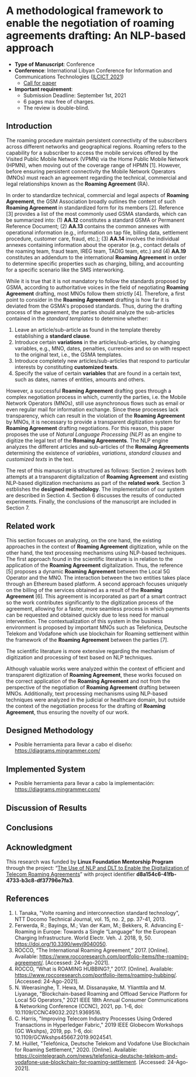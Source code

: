 # A methodological framework to enable the negotiation of roaming agreements drafting: An NLP-based approach
- **Type of Manuscript**: Conference
- **Conference**:  International Libyan Conference for Information and Communications Technologies ([ILCICT 2021](https://ilcict.lit.ly/en/))
    - [Call for paper](https://lit.ly/doc/ilcict2021_v2_en_pages.pdf)
- **Important requirement**:
    - Submission Deadline: September 1st, 2021
    - 6 pages max free of charges.
    - The review is double-blind.

## Introduction

The roaming procedure maintain persistent connectivity of the subscribers across different networks and geographical regions. Roaming refers to the capability for a subscriber to access the mobile services offered by the Visited Public Mobile Network (VPMN) via the Home Public Mobile Network (HPMN), when moving out of the coverage range of HPMN [1]. However, before ensuring persistent connectivity the Mobile Network Operators (MNOs) must reach an agreement regarding the technical, commercial and legal relationships known as the **Roaming Agreement** (RA).

In order to standardize technical, commercial and legal aspects of **Roaming Agreement**, the GSM Association broadly outlines the content of such **Roaming Agreement** in standardized form for its members [2]. Reference [3] provides a list of the most commonly used GSMA standards, which can be summarized into: (1) **AA.12** constitutes a standard GSMA or Permanent Reference Document; (2) **AA.13** contains the common annexes with operational information (e.g., information on tap file, billing data, settlement procedure, customer care, fraud, etc.); (3) **AA.14** involves the individual annexes containing information about the operator (e.g., contact details of the roaming team, fraud team, IREG team, TADIG team, etc.) and (4) **AA.19** constitutes an addendum to the international **Roaming Agreement** in order to determine specific properties such as charging, billing, and accounting for a specific scenario like the SMS interworking.

While it is true that it is not mandatory to follow the standards proposed by GSMA, according to authoritative voices in the field of negotiating **Roaming Agreement** drafting, most MNOs follow them strictly [4]. Therefore, a first point to consider in the **Roaming Agreement** drafting is how far it is deviated from the GSMA's proposed standards. Thus, during the drafting process of the agreement, the parties should analyze the sub-articles contained in the *standard templates* to determine whether:

1. Leave an article/sub-article as found in the template thereby establishing a **standard clause**.
2. Introduce certain **variations** in the articles/sub-articles, by changing variables, e.g., MNO, dates, penalties, currencies and so on with respect to the original text, i.e., the GSMA templates.
3. Introduce completely new articles/sub-articles that respond to particular interests by constituting **customized texts**.
4. Specify the value of certain **variables** that are found in a certain text, such as dates, names of entities, amounts and others.

However, a successful **Roaming Agreement** drafting goes through a complex negotiation process in which, currently the parties, i.e. the Mobile Network Operators (MNOs), still use asynchronous flows such as email or even regular mail for information exchange. Since these processes lack transparency, which can result in the violation of the **Roaming Agreement** by MNOs, it is necessary to provide a transparent digitization system for **Roaming Agreement** drafting negotiations. For this reason, this paper proposes the use of *Natural Language Processing (NLP)* as an engine to digitize the legal text of the **Romaing Agreements**. The NLP engine analyzes the different articles and sub-articles of the **Romaing Agreements** determining the existence of *variables*, *variations*, *standard clauses* and *customized texts* in the text.

The rest of this manuscript is structured as follows: Section 2 reviews both attempts at a transparent digitalization of **Roaming Agreement** and existing NLP-based digitization mechanisms as part of the **related work**. Section 3 estblishes the **designed methodology**. The implementation of our system are described in Section 4. Section 6 discusses the results of conducted experiments. Finally, the conclusions of the manuscript are included in Section 7. 

## Related work

This section focuses on analyzing, on the one hand, the existing approaches in the context of **Roaming Agreement** digitization, while on the other hand, the text processing mechanisms using NLP-based techniques. The first approach found in the scientific literature is in relation to the application of the **Roaming Agreement** digitalization. Thus, the reference [5] proposes a dynamic **Roaming Agreement** between the Local 5G Operator and the MNO. The interaction between the two entities takes place through an Ethereum based platform. A second approach focuses uniquely on the billing of the services obtained as a result of the **Roaming Agreement** [6]. This agreement is incorporated as part of a smart contract so the work contributes significantly to the digitization process of the agreement, allowing for a faster, more seamless process in which payments can be requested and obtained quickly due to less need for manual intervention. The contextualization of this system in the business environment is proposed by important MNOs such as Telefonica, Deutsche Telekom and Vodafone which use blockchain for Roaming settlement within the framework of the **Roaming Agreement** between the parties [7].

The scientific literature is more extensive regarding the mechanism of digitization and processing of text based on NLP techniques.

Although valuable works were analyzed within the context of efficient and transparent digitization of **Roaming Agreement**, these works focused on the correct application of the **Roaming Agreement** and not from the perspective of the negotiation of **Roaming Agreement** drafting between MNOs. Additionally, text processing mechanisms using NLP-based techniques were analyzed in the judicial or healthcare domain, but outside the context of the negotiation process for the drafting of **Roaming Agreement**, thus ensuring the novelty of our work.

## Designed Methodology
 - Posible herramienta para llevar a cabo el diseño: https://diagrams.mingrammer.com/
## Implemented System
- Posible herramienta para llevar a cabo la implementación: https://diagrams.mingrammer.com/

## Discussion of Results

## Conclusions

## Acknowledgment
This research was funded by **Linux Foundation Mentorship Program** through the project: “[The Use of NLP and DLT to Enable the Digitalization of Telecom Roaming Agreements](https://wiki.hyperledger.org/display/INTERN/The+Use+of+NLP+and+DLT+to+Enable+the+Digitalization+of+Telecom+Roaming+Agreements)” with project identifier **d8a154c6-41fb-4733-b3c8-df37796e7fa3**.

## References
1. I. Tanaka, "Volte roaming and interconnection standard technology", NTT Docomo Technical Journal, vol. 15, no. 2, pp. 37-41, 2013.
2. Ferwerda, R.; Bayings, M.; Van der Kam, M.; Bekkers, R. Advancing E-Roaming in Europe: Towards a Single “Language” for the European Charging Infrastructure. World Electr. Veh. J. 2018, 9, 50. https://doi.org/10.3390/wevj9040050.
3. ROCCO, “The International Roaming Agreement,” 2017. [Online]. Available: https://www.roccoresearch.com/portfolio-items/the-roaming-agreement/. [Accessed: 24-Ago-2021].
4. ROCCO, “What is ROAMING HUBBING?,” 2017. [Online]. Available: https://www.roccoresearch.com/portfolio-items/roaming-hubbing/. [Accessed: 24-Ago-2021].
5. N. Weerasinghe, T. Hewa, M. Dissanayake, M. Ylianttila and M. Liyanage, "Blockchain-based Roaming and Offload Service Platform for Local 5G Operators," 2021 IEEE 18th Annual Consumer Communications & Networking Conference (CCNC), 2021, pp. 1-6, doi: 10.1109/CCNC49032.2021.9369516.
6. C. Harris, "Improving Telecom Industry Processes Using Ordered Transactions in Hyperledger Fabric," 2019 IEEE Globecom Workshops (GC Wkshps), 2019, pp. 1-6, doi: 10.1109/GCWkshps45667.2019.9024541.
7. M. Huillet, "Telefónica, Deutsche Telekom and Vodafone Use Blockchain for Roaming Settlement," 2020. [Online]. Available: https://cointelegraph.com/news/telefonica-deutsche-telekom-and-vodafone-use-blockchain-for-roaming-settlement. [Accessed: 24-Ago-2021].